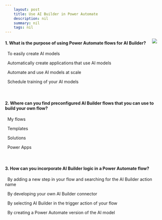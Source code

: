 ```yaml
---
    layout: post
    title: Use AI Builder in Power Automate  
    description: nil
    summary: nil
    tags: nil
---
```



 <a target="_blank" href="https://docs.microsoft.com/en-us/learn/modules/ai-builder-power-automate/5-check/"><i class="fas fa-external-link-alt"></i> </a>
 <img align="right" src="https://docs.microsoft.com/en-us/learn/achievements/ai-builder-power-automate.svg">
####  1. What is the purpose of using Power Automate flows for AI Builder?


<i class='far fa-square'></i> &nbsp;&nbsp;To easily create AI models

<i class='far fa-square'></i> &nbsp;&nbsp;Automatically create applications that use AI models

<i class='fas fa-check-square' style='color: Dodgerblue;'></i> &nbsp;&nbsp;Automate and use AI models at scale

<i class='far fa-square'></i> &nbsp;&nbsp;Schedule training of your AI models
<br />
<br />
<br />

####  2. Where can you find preconfigured AI Builder flows that you can use to build your own flow?


<i class='far fa-square'></i> &nbsp;&nbsp;My flows

<i class='fas fa-check-square' style='color: Dodgerblue;'></i> &nbsp;&nbsp;Templates

<i class='far fa-square'></i> &nbsp;&nbsp;Solutions

<i class='far fa-square'></i> &nbsp;&nbsp;Power Apps
<br />
<br />
<br />

####  3. How can you incorporate AI Builder logic in a Power Automate flow?


<i class='fas fa-check-square' style='color: Dodgerblue;'></i> &nbsp;&nbsp;By adding a new step in your flow and searching for the AI Builder action name

<i class='far fa-square'></i> &nbsp;&nbsp;By developing your own AI Builder connector

<i class='far fa-square'></i> &nbsp;&nbsp;By selecting AI Builder in the trigger action of your flow

<i class='far fa-square'></i> &nbsp;&nbsp;By creating a Power Automate version of the AI model
<br />
<br />
<br />
